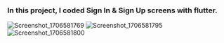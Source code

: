 ### In this project, I coded Sign In & Sign Up screens with flutter.

![Screenshot_1706581769](https://github.com/emirtascakir/emir-s-flutter-ui-apps/assets/74801643/5b814980-e9aa-4694-9e16-470470283376)
![Screenshot_1706581795](https://github.com/emirtascakir/emir-s-flutter-ui-apps/assets/74801643/86957107-ae03-40a1-bac4-8cc5c69a61b2)
![Screenshot_1706581800](https://github.com/emirtascakir/emir-s-flutter-ui-apps/assets/74801643/bbd30f10-57d9-4107-b431-dccd9a15e1dc)

